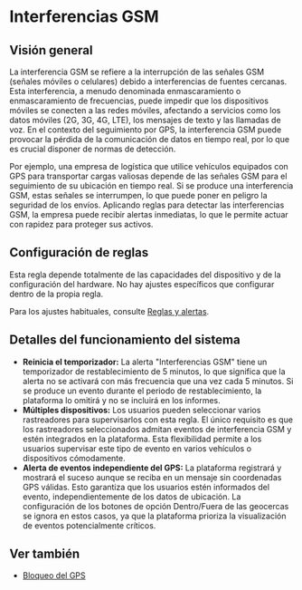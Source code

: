 # Interferencias GSM

## Visión general

La interferencia GSM se refiere a la interrupción de las señales GSM (señales móviles o celulares) debido a interferencias de fuentes cercanas. Esta interferencia, a menudo denominada enmascaramiento o enmascaramiento de frecuencias, puede impedir que los dispositivos móviles se conecten a las redes móviles, afectando a servicios como los datos móviles (2G, 3G, 4G, LTE), los mensajes de texto y las llamadas de voz. En el contexto del seguimiento por GPS, la interferencia GSM puede provocar la pérdida de la comunicación de datos en tiempo real, por lo que es crucial disponer de normas de detección.

Por ejemplo, una empresa de logística que utilice vehículos equipados con GPS para transportar cargas valiosas depende de las señales GSM para el seguimiento de su ubicación en tiempo real. Si se produce una interferencia GSM, estas señales se interrumpen, lo que puede poner en peligro la seguridad de los envíos. Aplicando reglas para detectar las interferencias GSM, la empresa puede recibir alertas inmediatas, lo que le permite actuar con rapidez para proteger sus activos.

## Configuración de reglas

Esta regla depende totalmente de las capacidades del dispositivo y de la configuración del hardware. No hay ajustes específicos que configurar dentro de la propia regla.

Para los ajustes habituales, consulte [Reglas y alertas](../../../guia-del-usuario/reglas-y-alertas/).

## Detalles del funcionamiento del sistema

* **Reinicia el temporizador:** La alerta "Interferencias GSM" tiene un temporizador de restablecimiento de 5 minutos, lo que significa que la alerta no se activará con más frecuencia que una vez cada 5 minutos. Si se produce un evento durante el periodo de restablecimiento, la plataforma lo omitirá y no se incluirá en los informes.
* **Múltiples dispositivos:** Los usuarios pueden seleccionar varios rastreadores para supervisarlos con esta regla. El único requisito es que los rastreadores seleccionados admitan eventos de interferencia GSM y estén integrados en la plataforma. Esta flexibilidad permite a los usuarios supervisar este tipo de evento en varios vehículos o dispositivos cómodamente.
* **Alerta de eventos independiente del GPS:** La plataforma registrará y mostrará el suceso aunque se reciba en un mensaje sin coordenadas GPS válidas. Esto garantiza que los usuarios estén informados del evento, independientemente de los datos de ubicación. La configuración de los botones de opción Dentro/Fuera de las geocercas se ignora en estos casos, ya que la plataforma prioriza la visualización de eventos potencialmente críticos.

## Ver también

* [Bloqueo del GPS](../posicionamiento-del-dispositivo/bloqueo-del-gps.md)

